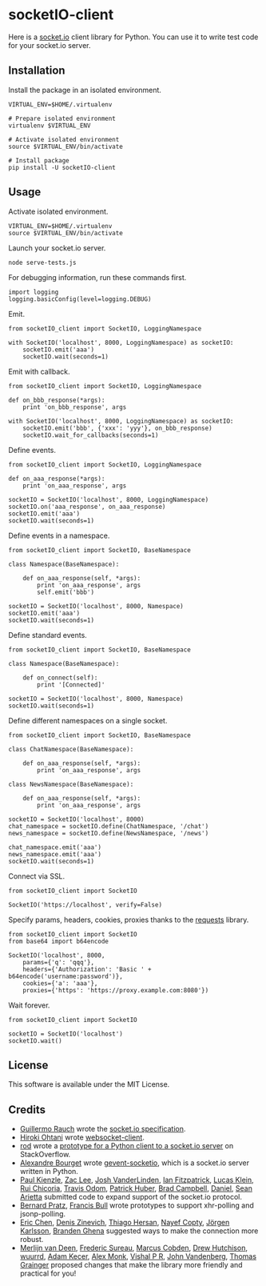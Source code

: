socketIO-client
===============
Here is a [socket.io](http://socket.io) client library for Python.  You can use it to write test code for your socket.io server.


Installation
------------
Install the package in an isolated environment.

    VIRTUAL_ENV=$HOME/.virtualenv

    # Prepare isolated environment
    virtualenv $VIRTUAL_ENV

    # Activate isolated environment
    source $VIRTUAL_ENV/bin/activate

    # Install package
    pip install -U socketIO-client


Usage
-----
Activate isolated environment.

    VIRTUAL_ENV=$HOME/.virtualenv
    source $VIRTUAL_ENV/bin/activate

Launch your socket.io server.

    node serve-tests.js

For debugging information, run these commands first.

    import logging
    logging.basicConfig(level=logging.DEBUG)

Emit.

    from socketIO_client import SocketIO, LoggingNamespace

    with SocketIO('localhost', 8000, LoggingNamespace) as socketIO:
        socketIO.emit('aaa')
        socketIO.wait(seconds=1)

Emit with callback.

    from socketIO_client import SocketIO, LoggingNamespace

    def on_bbb_response(*args):
        print 'on_bbb_response', args

    with SocketIO('localhost', 8000, LoggingNamespace) as socketIO:
        socketIO.emit('bbb', {'xxx': 'yyy'}, on_bbb_response)
        socketIO.wait_for_callbacks(seconds=1)

Define events.

    from socketIO_client import SocketIO, LoggingNamespace

    def on_aaa_response(*args):
        print 'on_aaa_response', args

    socketIO = SocketIO('localhost', 8000, LoggingNamespace)
    socketIO.on('aaa_response', on_aaa_response)
    socketIO.emit('aaa')
    socketIO.wait(seconds=1)

Define events in a namespace.

    from socketIO_client import SocketIO, BaseNamespace

    class Namespace(BaseNamespace):

        def on_aaa_response(self, *args):
            print 'on_aaa_response', args
            self.emit('bbb')

    socketIO = SocketIO('localhost', 8000, Namespace)
    socketIO.emit('aaa')
    socketIO.wait(seconds=1)

Define standard events.

    from socketIO_client import SocketIO, BaseNamespace

    class Namespace(BaseNamespace):

        def on_connect(self):
            print '[Connected]'

    socketIO = SocketIO('localhost', 8000, Namespace)
    socketIO.wait(seconds=1)

Define different namespaces on a single socket.

    from socketIO_client import SocketIO, BaseNamespace

    class ChatNamespace(BaseNamespace):

        def on_aaa_response(self, *args):
            print 'on_aaa_response', args

    class NewsNamespace(BaseNamespace):

        def on_aaa_response(self, *args):
            print 'on_aaa_response', args

    socketIO = SocketIO('localhost', 8000)
    chat_namespace = socketIO.define(ChatNamespace, '/chat')
    news_namespace = socketIO.define(NewsNamespace, '/news')

    chat_namespace.emit('aaa')
    news_namespace.emit('aaa')
    socketIO.wait(seconds=1)

Connect via SSL.

    from socketIO_client import SocketIO

    SocketIO('https://localhost', verify=False)

Specify params, headers, cookies, proxies thanks to the [requests](http://python-requests.org) library.

    from socketIO_client import SocketIO
    from base64 import b64encode

    SocketIO('localhost', 8000,
        params={'q': 'qqq'},
        headers={'Authorization': 'Basic ' + b64encode('username:password')},
        cookies={'a': 'aaa'},
        proxies={'https': 'https://proxy.example.com:8080'})

Wait forever.

    from socketIO_client import SocketIO

    socketIO = SocketIO('localhost')
    socketIO.wait()


License
-------
This software is available under the MIT License.


Credits
-------
- [Guillermo Rauch](https://github.com/rauchg) wrote the [socket.io specification](https://github.com/LearnBoost/socket.io-spec).
- [Hiroki Ohtani](https://github.com/liris) wrote [websocket-client](https://github.com/liris/websocket-client).
- [rod](http://stackoverflow.com/users/370115/rod) wrote a [prototype for a Python client to a socket.io server](http://stackoverflow.com/questions/6692908/formatting-messages-to-send-to-socket-io-node-js-server-from-python-client) on StackOverflow.
- [Alexandre Bourget](https://github.com/abourget) wrote [gevent-socketio](https://github.com/abourget/gevent-socketio), which is a socket.io server written in Python.
- [Paul Kienzle](https://github.com/pkienzle), [Zac Lee](https://github.com/zratic), [Josh VanderLinden](https://github.com/codekoala), [Ian Fitzpatrick](https://github.com/ifitzpatrick), [Lucas Klein](https://github.com/lukasklein), [Rui Chicoria](https://github.com/rchicoria), [Travis Odom](https://github.com/burstaholic), [Patrick Huber](https://github.com/stackmagic), [Brad Campbell](https://github.com/bradjc), [Daniel](https://github.com/dabidan), [Sean Arietta](https://github.com/sarietta) submitted code to expand support of the socket.io protocol.
- [Bernard Pratz](https://github.com/guyzmo), [Francis Bull](https://github.com/franbull) wrote prototypes to support xhr-polling and jsonp-polling.
- [Eric Chen](https://github.com/taiyangc), [Denis Zinevich](https://github.com/dzinevich), [Thiago Hersan](https://github.com/thiagohersan), [Nayef Copty](https://github.com/nayefc), [Jörgen Karlsson](https://github.com/jorgen-k), [Branden Ghena](https://github.com/brghena) suggested ways to make the connection more robust.
- [Merlijn van Deen](https://github.com/valhallasw), [Frederic Sureau](https://github.com/fredericsureau), [Marcus Cobden](https://github.com/leth), [Drew Hutchison](https://github.com/drewhutchison), [wuurrd](https://github.com/wuurrd), [Adam Kecer](https://github.com/amfg), [Alex Monk](https://github.com/Krenair), [Vishal P R](https://github.com/vishalwy), [John Vandenberg](https://github.com/jayvdb), [Thomas Grainger](https://github.com/graingert) proposed changes that make the library more friendly and practical for you!
